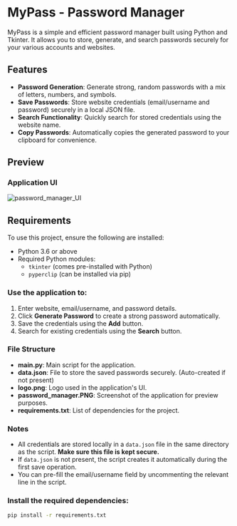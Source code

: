 # MyPass - Password Manager

MyPass is a simple and efficient password manager built using Python and Tkinter. It allows you to store, generate, and search passwords securely for your various accounts and websites.

## Features

- **Password Generation**: Generate strong, random passwords with a mix of letters, numbers, and symbols.
- **Save Passwords**: Store website credentials (email/username and password) securely in a local JSON file.
- **Search Functionality**: Quickly search for stored credentials using the website name.
- **Copy Passwords**: Automatically copies the generated password to your clipboard for convenience.

## Preview

### Application UI
![password_manager_UI](https://github.com/user-attachments/assets/acf96d0a-8156-45cf-b15e-4dfbe5596c8f)

## Requirements

To use this project, ensure the following are installed:

- Python 3.6 or above
- Required Python modules:
  - `tkinter` (comes pre-installed with Python)
  - `pyperclip` (can be installed via pip)


### Use the application to:
1. Enter website, email/username, and password details.
2. Click **Generate Password** to create a strong password automatically.
3. Save the credentials using the **Add** button.
4. Search for existing credentials using the **Search** button.

### File Structure
- **main.py**: Main script for the application.
- **data.json**: File to store the saved passwords securely. (Auto-created if not present)
- **logo.png**: Logo used in the application's UI.
- **password_manager.PNG**: Screenshot of the application for preview purposes.
- **requirements.txt**: List of dependencies for the project.

### Notes
- All credentials are stored locally in a `data.json` file in the same directory as the script. **Make sure this file is kept secure.**
- If `data.json` is not present, the script creates it automatically during the first save operation.
- You can pre-fill the email/username field by uncommenting the relevant line in the script.

### Install the required dependencies:
```bash
pip install -r requirements.txt

